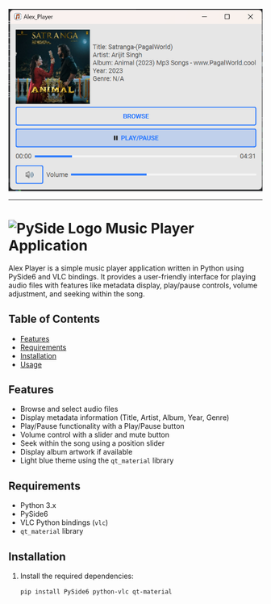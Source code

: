 ![Screenshot](Screenshot.png)

---

# ![PySide Logo](https://qt-wiki-uploads.s3.amazonaws.com/images/0/07/PySideLogo1.png) Music Player Application

Alex Player is a simple music player application written in Python using PySide6 and VLC bindings. It provides a user-friendly interface for playing audio files with features like metadata display, play/pause controls, volume adjustment, and seeking within the song.

## Table of Contents

- [Features](#features)
- [Requirements](#requirements)
- [Installation](#installation)
- [Usage](#usage)

## Features

- Browse and select audio files
- Display metadata information (Title, Artist, Album, Year, Genre)
- Play/Pause functionality with a Play/Pause button
- Volume control with a slider and mute button
- Seek within the song using a position slider
- Display album artwork if available
- Light blue theme using the `qt_material` library

## Requirements

- Python 3.x
- PySide6
- VLC Python bindings (`vlc`)
- `qt_material` library

## Installation

1. Install the required dependencies:

   ```bash
   pip install PySide6 python-vlc qt-material
